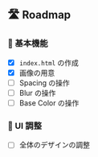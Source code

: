 
## 🛣 Roadmap

### 🔧 基本機能
 - [x] `index.html` の作成
 - [x] 画像の用意
 - [ ] Spacing の操作
 - [ ] Blur の操作
 - [ ] Base Color の操作

### 🎨 UI 調整
 - [ ] 全体のデザインの調整